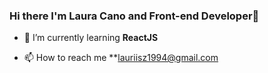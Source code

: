 ### Hi there I'm Laura Cano and Front-end Developer👋
 
 - 🌱 I’m currently learning **ReactJS**

 - 📫 How to reach me **lauriisz1994@gmail.com
<!--
**laurisz94/laurisz94** is a ✨ _special_ ✨ repository because its `README.md` (this file) appears on your GitHub profile.

Here are some ideas to get you started:

- 🔭 I’m currently working on ...
- 🌱 I’m currently learning ...
- 👯 I’m looking to collaborate on ...
- 🤔 I’m looking for help with ...
- 💬 Ask me about ...
- 📫 How to reach me: ...
- 😄 Pronouns: ...
- ⚡ Fun fact: ...
-->
